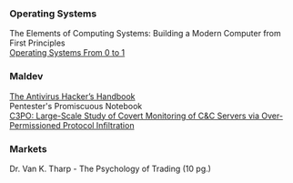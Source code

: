 ### Operating Systems
The Elements of Computing Systems: Building a Modern Computer from First Principles\
[Operating Systems From 0 to 1](https://github.com/tuhdo/os01)


### Maldev
[The Antivirus Hacker’s Handbook](https://repo.zenk-security.com/Magazine%20E-book/Antivirus%20hackers%20handbook.pdf)\
Pentester's Promiscuous Notebook\
[C3PO: Large-Scale Study of Covert Monitoring of C&C Servers via Over-Permissioned Protocol Infiltration](https://dl.acm.org/doi/pdf/10.1145/3460120.3484537)

### Markets
Dr. Van K. Tharp - The Psychology of Trading (10 pg.)
